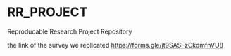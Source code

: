 # RR_PROJECT
Reproducable Research Project Repository

the link of the survey we replicated
https://forms.gle/jt9SASFzCkdmfnVU8

